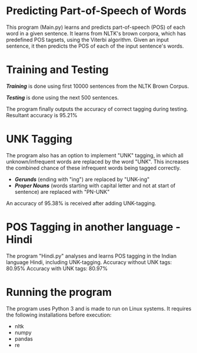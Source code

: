 # Predicting Part-of-Speech of Words
This program (Main.py) learns and predicts part-of-speech (POS) of each word in a given sentence. 
It learns from NLTK's brown corpora, which has predefined POS tagsets, using the Viterbi algorithm.
Given an input sentence, it then predicts the POS of each of the input sentence's words.

# Training and Testing
_**Training**_ is done using first 10000 sentences from  the NLTK Brown Corpus.

_**Testing**_ is done using the next 500 sentences.

The program finally outputs the accuracy of correct tagging during testing.
Resultant accuracy is 95.21%

# UNK Tagging
The program also has an option to implement "UNK" tagging, in which all unknown/infrequent words are replaced by the word "UNK".
This increases the combined chance of these infrequent words being tagged correctly.
- **_Gerunds_** (ending with "ing") are replaced by "UNK-ing"
- **_Proper Nouns_** (words starting with capital letter and not at start of sentence) are replaced with "PN-UNK"

An accuracy of 95.38% is received after adding UNK-tagging.

# POS Tagging in another language - Hindi
The program "Hindi.py" analyses and learns POS tagging in the Indian language Hindi, including UNK-tagging.
Accuracy without UNK tags: 80.95%
Accuracy with UNK tags: 80.97%

# Running the program
The program uses Python 3 and is made to run on Linux systems. It requires the following installations before execution:
- nltk
- numpy
- pandas
- re